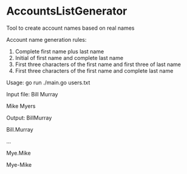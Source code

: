 # AccountsListGenerator
 Tool to create account names based on real names

Account name generation rules:
 1. Complete first name plus last name
 2. Initial of first name and complete last name
 3. First three characters of the first name and first three of last name
 4. First three characters of the first name and complete last name
 
 Usage: go run ./main.go users.txt
 
 Input file:
  Bill Murray
  
  Mike Myers

 Output:
  BillMurray
  
  Bill.Murray
  
  ...
  
  Mye.Mike
  
  Mye-Mike
  